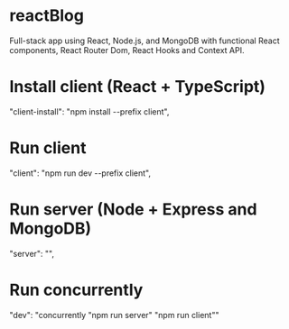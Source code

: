 # reactBlog

Full-stack app using React, Node.js, and MongoDB with functional React components, React Router Dom, React Hooks and Context API.

# Install client (React + TypeScript)

"client-install": "npm install --prefix client",

# Run client

"client": "npm run dev --prefix client",

# Run server (Node + Express and MongoDB)

"server": "",

# Run concurrently

"dev": "concurrently \"npm run server\" \"npm run client\""
